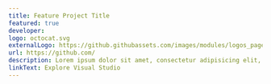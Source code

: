 ```yaml
---
title: Feature Project Title
featured: true
developer:
logo: octocat.svg
externalLogo: https://github.githubassets.com/images/modules/logos_page/GitHub-Mark.png
url: https://github.com/
description: Lorem ipsum dolor sit amet, consectetur adipisicing elit, sed do eiusmod tempor incididunt ut labore et dolore magna aliqua.
linkText: Explore Visual Studio
---
```

